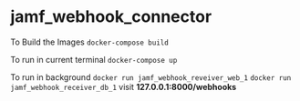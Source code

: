 # jamf_webhook_connector

To Build the Images
`docker-compose build`

To run in current terminal
`docker-compose up`

To run in background
`docker run jamf_webhook_reveiver_web_1`
`docker run jamf_webhook_receiver_db_1`
visit **127.0.0.1:8000/webhooks**
